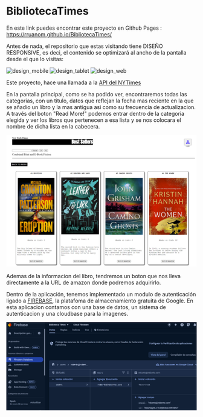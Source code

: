 # BibliotecaTimes

En este link puedes encontrar este proyecto en Github Pages : https://rruanom.github.io/BibliotecaTimes/

Antes de nada, el repositorio que estas visitando tiene DISEÑO RESPONSIVE, es deci, el contenido se optimizará al ancho de la pantalla desde el que lo visitas:

![design_mobile](./assets/Biblioteca_diseño_mobile.png)
![design_tablet](./assets/Biblioteca_diseño_Tablet.png)
![design_web](./assets/Biblioteca_diseño_web.png)

Este proyecto, hace una llamada a la [API del NYTimes](https://developer.nytimes.com/apis)

En la pantalla principal, como se ha podido ver, encontraremos todas las categorias, con un titulo, datos que reflejan la fecha mas reciente en la que se añadio un libro y la mas antigua asi como su frecuencia de actualizacion. A través del boton "Read More!" podemos entrar dentro de la categoria elegida y ver los libros que pertenecen a esa lista y se nos colocara el nombre de dicha lista en la cabecera.

![lista_libros](./assets/lista_libros_times.png)

Ademas de la informacion del libro, tendremos un boton que nos lleva directamente a la URL de amazon donde podremos adquirirlo. 

Dentro de la aplicación, tenemos implementado un modulo de autenticación ligado a [FIREBASE](https://firebase.google.com), la platafoma de almacenamiento gratuita de Google.
En esta aplicacion contamos con una base de datos, un sistema de autenticacion y una cloudbase para la imagenes.

![ejemplo_firebase](./assets/ejemplo_firebase.png)